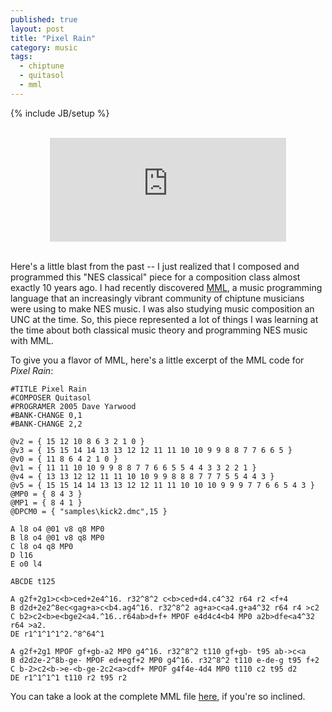 ```yaml
---
published: true
layout: post
title: "Pixel Rain"
category: music
tags: 
  - chiptune
  - quitasol
  - mml
---
```


{% include JB/setup %}

<br>
<center>

<iframe width="75%" height="166" scrolling="no" frameborder="no" src="https://w.soundcloud.com/player/?url=https%3A//api.soundcloud.com/tracks/187668774&amp;color=ff5500&amp;auto_play=false&amp;hide_related=false&amp;show_comments=true&amp;show_user=true&amp;show_reposts=false"></iframe>
</center>
<br>

Here's a little blast from the past -- I just realized that I composed and programmed this "NES classical" piece for a composition class almost exactly 10 years ago. I had recently discovered [MML](http://battleofthebits.org/lyceum/View/PPMCK/), a music programming language that an increasingly vibrant community of chiptune musicians were using to make NES music. I was also studying music composition an UNC at the time. So, this piece represented a lot of things I was learning at the time about both classical music theory and programming NES music with MML. 

To give you a flavor of MML, here's a little excerpt of the MML code for *Pixel Rain*:

```
#TITLE Pixel Rain
#COMPOSER Quitasol
#PROGRAMER 2005 Dave Yarwood
#BANK-CHANGE 0,1
#BANK-CHANGE 2,2
 
@v2 = { 15 12 10 8 6 3 2 1 0 }
@v3 = { 15 15 14 14 13 13 12 12 11 11 10 10 9 9 8 8 7 7 6 6 5 }
@v0 = { 11 8 6 4 2 1 0 }
@v1 = { 11 11 10 10 9 9 8 8 7 7 6 6 5 5 4 4 3 3 2 2 1 }
@v4 = { 13 13 12 12 11 11 10 10 9 9 8 8 8 7 7 7 5 5 4 4 3 }
@v5 = { 15 15 14 14 13 13 12 12 11 11 10 10 10 9 9 9 7 7 6 6 5 4 3 }
@MP0 = { 8 4 3 }
@MP1 = { 8 4 1 }
@DPCM0 = { "samples\kick2.dmc",15 }
 
A l8 o4 @01 v8 q8 MP0
B l8 o4 @01 v8 q8 MP0
C l8 o4 q8 MP0
D l16
E o0 l4
 
ABCDE t125
 
A g2f+2g1>c<b>ced+2e4^16. r32^8^2 c<b>ced+d4.c4^32 r64 r2 <f+4
B d2d+2e2^8ec<gag+a>c<b4.ag4^16. r32^8^2 ag+a>c<a4.g+a4^32 r64 r4 >c2
C b2>c2<b>e<bge2<a4.^16..r64ab>d+f+ MPOF e4d4c4<b4 MP0 a2b>dfe<a4^32 r64 >a2.
DE r1^1^1^1^2.^8^64^1
 
A g2f+2g1 MPOF gf+gb-a2 MP0 g4^16. r32^8^2 t110 gf+gb- t95 ab->c<a
B d2d2e-2^8b-ge- MPOF ed+egf+2 MP0 g4^16. r32^8^2 t110 e-de-g t95 f+2
C b-2>c2<b->e-<b-ge-2c2<a>cdf+ MPOF g4f4e-4d4 MP0 t110 c2 t95 d2
DE r1^1^1^1 t110 r2 t95 r2
```

You can take a look at the complete MML file [here](https://gist.github.com/daveyarwood/c76643bf85f15608f874), if you're so inclined.